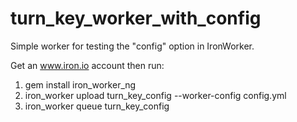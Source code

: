 turn_key_worker_with_config
===========================

Simple worker for testing the "config" option in IronWorker.

Get an www.iron.io account then run:

1. gem install iron_worker_ng
1. iron_worker upload turn_key_config --worker-config config.yml
1. iron_worker queue turn_key_config

